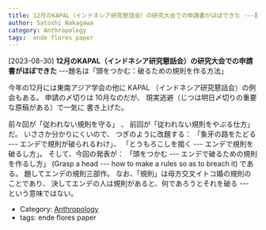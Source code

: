 ```yaml
---
title: 12月のKAPAL（インドネシア研究懇話会）の研究大会での申請書がほぼできた ---題名は「頭をつかむ：破るための規則を作る方法」
author: Satoshi Nakagawa
category: Anthropology
tags:  ende flores paper
---
```


[2023-08-30] **12月のKAPAL（インドネシア研究懇話会）の研究大会での申請書がほぼできた**  ---題名は「頭をつかむ：破るための規則を作る方法」

 今年の12月には東南アジア学会の他に
KAPAL （インドネシア研究懇話会）の例会もある。
申請の〆切りは 10月なのだが、
現実逃避（じつは明日〆切りの重要な原稿がある）で一気に
書き上げた。

 前々回が「従われない規則を守る」 、
前回が「従われない規則をやぶる仕方」だ。
いささか分かりにくいので、
つぎのように改題する：
「象牙の路をたどる --- エンデで規則が破られるわけ」、
「とうもろこしを搗く --- エンデで規則を破るし方」。
そして、今回の発表が：
「頭をつかむ --- エンデで破るための規則を作るし方」
(Grasp a head --- how to make a rules so as to breach it) である。
題してエンデの規則三部作。
なお、「規則」は母方交叉イトコ婚の規則のことであり、
決してエンデの人は規則があると、何であろうとそれを破る ---
という意味ではない。

- Category: [Anthropology](https://merapano.github.io/categories.html#Anthropology)
- tags:  ende flores paper
